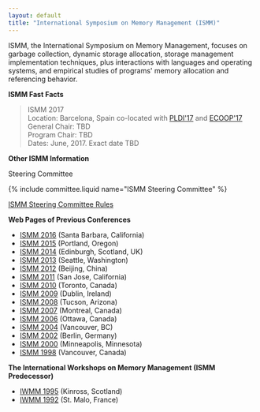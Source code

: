 ```yaml
---
layout: default
title: "International Symposium on Memory Management (ISMM)"
---
```

ISMM, the International Symposium on Memory Management, focuses on
garbage collection, dynamic storage allocation, storage management
implementation techniques, plus interactions with languages and
operating systems, and empirical studies of programs' memory
allocation and referencing behavior.   

**ISMM Fast Facts**  

> ISMM 2017  
> Location: Barcelona, Spain co-located with [PLDI'17](http://conf.researchr.org/home/pldi-2017) and [ECOOP'17](http://conf.researchr.org/home/ecoop-2017)   
> General Chair: TBD  
> Program Chair: TBD  
> Dates: June, 2017. Exact date TBD  

**Other ISMM Information**  

Steering Committee

{% include committee.liquid name="ISMM Steering Committee" %}

[ISMM Steering Committee Rules](http://www.cs.kent.ac.uk/people/staff/rej/ismm/scrules.html)

**Web Pages of Previous Conferences**  

- [ISMM 2016](http://conf.researchr.org/home/ismm-2016) (Santa Barbara, California)
- [ISMM 2015](http://conf.researchr.org/home/ismm-2015) (Portland, Oregon)
- [ISMM 2014](http://ismm2014.cs.tufts.edu) (Edinburgh, Scotland, UK)
- [ISMM 2013](http://www.cs.technion.ac.il/~erez/ismm13) (Seattle, Washington)
- [ISMM 2012](http://ismm12.cs.purdue.edu) (Beijing, China)
- [ISMM 2011](http://www.hpl.hp.com/personal/Hans_Boehm/ismm11) (San Jose, California)
- [ISMM 2010](http://www.cs.purdue.edu/ISMM10) (Toronto, Canada)
- [ISMM 2009](http://sysrun.haifa.il.ibm.com/hrl/ISMM2009) (Dublin, Ireland)
- [ISMM 2008](http://www.cs.kent.ac.uk/people/staff/rej/ismm2008) (Tucson, Arizona)
- [ISMM 2007](http://www.eecs.harvard.edu/~greg/ismm07) (Montreal, Canada)
- [ISMM 2006](http://www.cs.technion.ac.il/~erez/ismm06) (Ottawa, Canada)
- [ISMM 2004](http://www.research.ibm.com/ismm04) (Vancouver, BC)
- [ISMM 2002](http://www.hpl.hp.com/personal/Hans_Boehm/ismm) (Berlin, Germany)
- [ISMM 2000](http://www.cs.kent.ac.uk/events/conf/2000/ismm2000) (Minneapolis, Minnesota)   
- [ISMM 1998](http://www.sfu.ca/~burton/ismm98.html) (Vancouver, Canada)

**The International Workshops on Memory Management (ISMM Predecessor)**  

- [IWMM 1995](http://www.informatik.uni-trier.de/~ley/db/conf/iwmm/iwmm95.html) (Kinross, Scotland)
- [IWMM 1992](http://www.informatik.uni-trier.de/~ley/db/conf/iwmm/iwmm92.html) (St. Malo, France)
